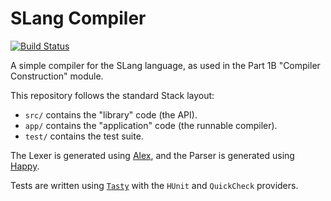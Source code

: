 # SLang Compiler

[![Build Status](https://travis-ci.org/hnefatl/slang-compiler.svg?branch=master)](https://travis-ci.org/hnefatl/slang-compiler)

A simple compiler for the SLang language, as used in the Part 1B "Compiler Construction" module.

This repository follows the standard Stack layout:

- `src/` contains the "library" code (the API).
- `app/` contains the "application" code (the runnable compiler).
- `test/` contains the test suite.

The Lexer is generated using [Alex](https://www.haskell.org/alex/), and the Parser is generated using [Happy](https://www.haskell.org/happy/).

Tests are written using [`Tasty`](https://github.com/feuerbach/tasty) with the `HUnit` and `QuickCheck` providers.